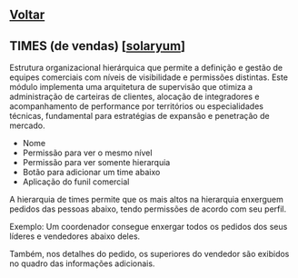 [Voltar](./00_INDEX.md)
---

## TIMES (de vendas) [[solaryum](https://sandbox.solaryum.com.br/fotus-yfe/configuracoes/times)]

Estrutura organizacional hierárquica que permite a definição e gestão de equipes comerciais com níveis de visibilidade e
permissões distintas. Este módulo implementa uma arquitetura de supervisão que otimiza a administração de carteiras de
clientes, alocação de integradores e acompanhamento de performance por territórios ou especialidades técnicas,
fundamental para estratégias de expansão e penetração de mercado.

- Nome
- Permissão para ver o mesmo nível
- Permissão para ver somente hierarquia
- Botão para adicionar um time abaixo
- Aplicação do funil comercial

A hierarquia de times permite que os mais altos na hierarquia enxerguem pedidos das pessoas abaixo, tendo permissões de
acordo com seu perfil.

Exemplo: Um coordenador consegue enxergar todos os pedidos dos seus líderes e vendedores abaixo deles.

Também, nos detalhes do pedido, os superiores do vendedor são exibidos no quadro das informações adicionais.
